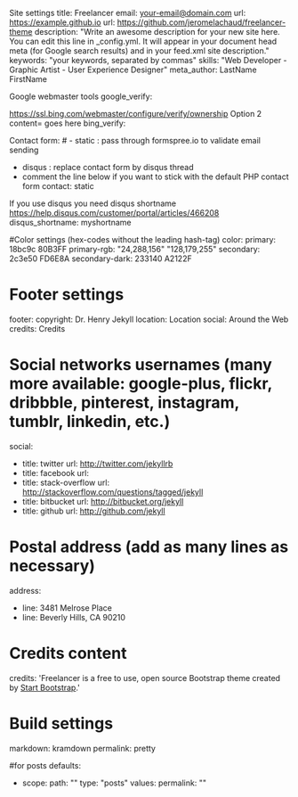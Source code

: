  Site settings
title: Freelancer
email: your-email@domain.com
url: https://example.github.io
url: https://github.com/jeromelachaud/freelancer-theme
description: "Write an awesome description for your new site here. You can edit this line in _config.yml. It will appear in your document head meta (for Google search results) and in your feed.xml site description."
keywords: "your keywords, separated by commas"
skills: "Web Developer - Graphic Artist - User Experience Designer"
meta_author: LastName FirstName

 Google webmaster tools
google_verify:

 https://ssl.bing.com/webmaster/configure/verify/ownership Option 2 content= goes here
bing_verify:

 Contact form:
# - static : pass through formspree.io to validate email sending
 - disqus : replace contact form by disqus thread
 - comment the line below if you want to stick with the default PHP contact form
contact: static

 If you use disqus you need disqus shortname
 https://help.disqus.com/customer/portal/articles/466208
disqus_shortname: myshortname

#Color settings (hex-codes without the leading hash-tag)
color:
  primary: 18bc9c 80B3FF
  primary-rgb: "24,288,156" "128,179,255"
  secondary: 2c3e50 FD6E8A
  secondary-dark: 233140 A2122F

# Footer settings
footer:
  copyright: Dr. Henry Jekyll
  location: Location
  social: Around the Web
  credits: Credits

# Social networks usernames (many more available: google-plus, flickr, dribbble, pinterest, instagram, tumblr, linkedin, etc.)
social:
  - title: twitter
    url: http://twitter.com/jekyllrb
  - title: facebook
    url:
  - title: stack-overflow
    url: http://stackoverflow.com/questions/tagged/jekyll
  - title: bitbucket
    url: http://bitbucket.org/jekyll
  - title: github
    url: http://github.com/jekyll

# Postal address (add as many lines as necessary)
address:
  - line: 3481 Melrose Place
  - line: Beverly Hills, CA 90210

# Credits content
credits: 'Freelancer is a free to use, open source Bootstrap theme created by <a href="http://startbootstrap.com">Start Bootstrap</a>.'

# Build settings
markdown: kramdown
permalink: pretty

#for posts
defaults:
  - scope:
      path: ""
      type: "posts"
    values:
      permalink: ""
